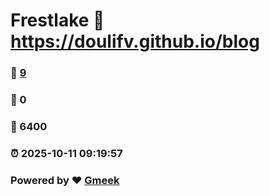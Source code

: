 # Frestlake :link: https://doulifv.github.io/blog 
### :page_facing_up: [9](https://doulifv.github.io/blog/tag.html) 
### :speech_balloon: 0 
### :hibiscus: 6400 
### :alarm_clock: 2025-10-11 09:19:57 
### Powered by :heart: [Gmeek](https://github.com/Meekdai/Gmeek)
